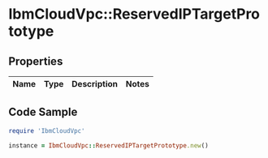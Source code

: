 # IbmCloudVpc::ReservedIPTargetPrototype

## Properties

Name | Type | Description | Notes
------------ | ------------- | ------------- | -------------

## Code Sample

```ruby
require 'IbmCloudVpc'

instance = IbmCloudVpc::ReservedIPTargetPrototype.new()
```


